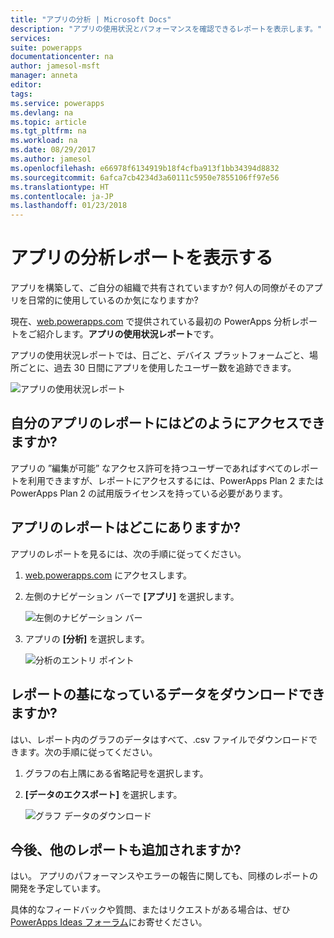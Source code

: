 ```yaml
---
title: "アプリの分析 | Microsoft Docs"
description: "アプリの使用状況とパフォーマンスを確認できるレポートを表示します。"
services: 
suite: powerapps
documentationcenter: na
author: jamesol-msft
manager: anneta
editor: 
tags: 
ms.service: powerapps
ms.devlang: na
ms.topic: article
ms.tgt_pltfrm: na
ms.workload: na
ms.date: 08/29/2017
ms.author: jamesol
ms.openlocfilehash: e66978f6134919b18f4cfba913f1bb34394d8832
ms.sourcegitcommit: 6afca7cb4234d3a60111c5950e7855106ff97e56
ms.translationtype: HT
ms.contentlocale: ja-JP
ms.lasthandoff: 01/23/2018
---
```

# <a name="view-analytics-reports-for-your-app"></a>アプリの分析レポートを表示する
アプリを構築して、ご自分の組織で共有されていますか?  何人の同僚がそのアプリを日常的に使用しているのか気になりますか?

現在、[web.powerapps.com](https://web.powerapps.com) で提供されている最初の PowerApps 分析レポートをご紹介します。**アプリの使用状況レポート**です。

アプリの使用状況レポートでは、日ごと、デバイス プラットフォームごと、場所ごとに、過去 30 日間にアプリを使用したユーザー数を追跡できます。

![アプリの使用状況レポート](./media/app-analytics/analytics.png)

## <a name="how-do-i-get-access-to-my-apps-reports"></a>自分のアプリのレポートにはどのようにアクセスできますか?
アプリの ”編集が可能” なアクセス許可を持つユーザーであればすべてのレポートを利用できますが、レポートにアクセスするには、PowerApps Plan 2 または PowerApps Plan 2 の試用版ライセンスを持っている必要があります。

## <a name="where-do-i-find-my-apps-reports"></a>アプリのレポートはどこにありますか?
アプリのレポートを見るには、次の手順に従ってください。

1. [web.powerapps.com](https://web.powerapps.com) にアクセスします。
2. 左側のナビゲーション バーで **[アプリ]** を選択します。
   
    ![左側のナビゲーション バー](./media/app-analytics/left-nav.png)
3. アプリの **[分析]** を選択します。
   
    ![分析のエントリ ポイント](./media/app-analytics/analytics-entry-point.png)

## <a name="can-i-download-the-data-behind-my-reports"></a>レポートの基になっているデータをダウンロードできますか?
はい、レポート内のグラフのデータはすべて、.csv ファイルでダウンロードできます。次の手順に従ってください。

1. グラフの右上隅にある省略記号を選択します。
2. **[データのエクスポート]** を選択します。
   
    ![グラフ データのダウンロード](./media/app-analytics/analytics-download.png)

## <a name="are-there-going-to-be-any-other-reports"></a>今後、他のレポートも追加されますか?
はい。 アプリのパフォーマンスやエラーの報告に関しても、同様のレポートの開発を予定しています。

具体的なフィードバックや質問、またはリクエストがある場合は、ぜひ [PowerApps Ideas フォーラム](https://powerusers.microsoft.com/t5/PowerApps-Ideas/idb-p/PowerAppsIdeas)にお寄せください。

